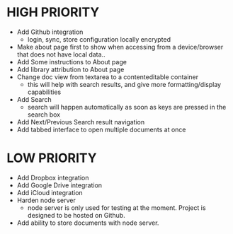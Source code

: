 
# HIGH PRIORITY
* Add Github integration
    * login, sync, store configuration locally encrypted
* Make about page first to show when accessing from a device/browser that does not have local data..
* Add Some instructions to About page
* Add library attribution to About page
* Change doc view from textarea to a contenteditable container
    * this will help with search results, and give more formatting/display capabilities
* Add Search
    * search will happen automatically as soon as keys are pressed in the search box
* Add Next/Previous Search result navigation
* Add tabbed interface to open multiple documents at once

# LOW PRIORITY
* Add Dropbox integration
* Add Google Drive integration
* Add iCloud integration
* Harden node server
    * node server is only used for testing at the moment. Project is designed to be hosted on Github.
* Add ability to store documents with node server.
